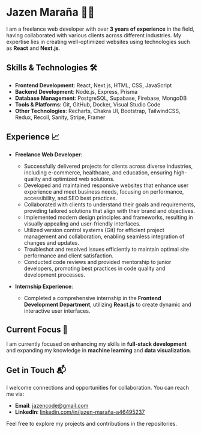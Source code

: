 # Jazen Maraña 👨‍💻

I am a freelance web developer with over **3 years of experience** in the field, having collaborated with various clients across different industries. My expertise lies in creating well-optimized websites using technologies such as **React** and **Next.js**.

## Skills & Technologies 🛠️
- **Frontend Development**: React, Next.js, HTML, CSS, JavaScript
- **Backend Development**: Node.js, Express, Prisma
- **Database Management**: PostgreSQL, Supabase, Firebase, MongoDB
- **Tools & Platforms**: Git, GitHub, Docker, Visual Studio Code
- **Other Technologies**: Recharts, Chakra UI, Bootstrap, TailwindCSS, Redux, Recoil, Sanity, Stripe, Framer

## Experience 📈
- **Freelance Web Developer**:
  - Successfully delivered projects for clients across diverse industries, including e-commerce, healthcare, and education, ensuring high-quality and optimized web solutions.
  - Developed and maintained responsive websites that enhance user experience and meet business needs, focusing on performance, accessibility, and SEO best practices.
  - Collaborated with clients to understand their goals and requirements, providing tailored solutions that align with their brand and objectives.
  - Implemented modern design principles and frameworks, resulting in visually appealing and user-friendly interfaces.
  - Utilized version control systems (Git) for efficient project management and collaboration, enabling seamless integration of changes and updates.
  - Troubleshot and resolved issues efficiently to maintain optimal site performance and client satisfaction.
  - Conducted code reviews and provided mentorship to junior developers, promoting best practices in code quality and development processes.

- **Internship Experience**:
  - Completed a comprehensive internship in the **Frontend Development Department**, utilizing **React.js** to create dynamic and interactive user interfaces.

## Current Focus 🎯
I am currently focused on enhancing my skills in **full-stack development** and expanding my knowledge in **machine learning** and **data visualization**.

## Get in Touch 📬
I welcome connections and opportunities for collaboration. You can reach me via:
- **Email**: jazencode@gmail.com
- **LinkedIn**: [linkedin.com/in/jazen-maraña-a46495237](#)

Feel free to explore my projects and contributions in the repositories.
